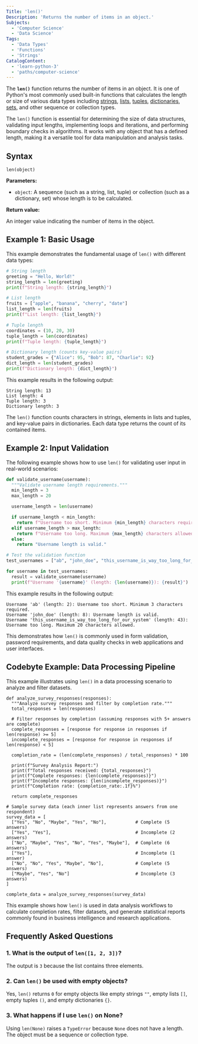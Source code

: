 ```yaml
---
Title: 'len()'
Description: 'Returns the number of items in an object.'
Subjects:
  - 'Computer Science'
  - 'Data Science'
Tags:
  - 'Data Types'
  - 'Functions'
  - 'Strings'
CatalogContent:
  - 'learn-python-3'
  - 'paths/computer-science'
---
```


The **`len()`** function returns the number of items in an object. It is one of Python's most commonly used built-in functions that calculates the length or size of various data types including [strings](https://www.codecademy.com/resources/docs/python/strings), [lists](https://www.codecademy.com/resources/docs/python/lists), [tuples](https://www.codecademy.com/resources/docs/python/tuples), [dictionaries](https://www.codecademy.com/resources/docs/python/dictionaries), [sets](https://www.codecademy.com/resources/docs/python/sets), and other sequence or collection types.

The `len()` function is essential for determining the size of data structures, validating input lengths, implementing loops and iterations, and performing boundary checks in algorithms. It works with any object that has a defined length, making it a versatile tool for data manipulation and analysis tasks.

## Syntax

```pseudo
len(object)
```

**Parameters:**

- `object`: A sequence (such as a string, list, tuple) or collection (such as a dictionary, set) whose length is to be calculated.

**Return value:**

An integer value indicating the number of items in the object.

## Example 1: Basic Usage

This example demonstrates the fundamental usage of `len()` with different data types:

```py
# String length
greeting = "Hello, World!"
string_length = len(greeting)
print(f"String length: {string_length}")

# List length
fruits = ["apple", "banana", "cherry", "date"]
list_length = len(fruits)
print(f"List length: {list_length}")

# Tuple length
coordinates = (10, 20, 30)
tuple_length = len(coordinates)
print(f"Tuple length: {tuple_length}")

# Dictionary length (counts key-value pairs)
student_grades = {"Alice": 95, "Bob": 87, "Charlie": 92}
dict_length = len(student_grades)
print(f"Dictionary length: {dict_length}")
```

This example results in the following output:

```shell
String length: 13
List length: 4
Tuple length: 3
Dictionary length: 3
```

The `len()` function counts characters in strings, elements in lists and tuples, and key-value pairs in dictionaries. Each data type returns the count of its contained items.

## Example 2: Input Validation

The following example shows how to use `len()` for validating user input in real-world scenarios:

```py
def validate_username(username):
  """Validate username length requirements."""
  min_length = 3
  max_length = 20

  username_length = len(username)

  if username_length < min_length:
    return f"Username too short. Minimum {min_length} characters required."
  elif username_length > max_length:
    return f"Username too long. Maximum {max_length} characters allowed."
  else:
    return "Username length is valid."

# Test the validation function
test_usernames = ["ab", "john_doe", "this_username_is_way_too_long_for_our_system"]

for username in test_usernames:
  result = validate_username(username)
  print(f"Username '{username}' (length: {len(username)}): {result}")
```

This example results in the following output:

```shell
Username 'ab' (length: 2): Username too short. Minimum 3 characters required.
Username 'john_doe' (length: 8): Username length is valid.
Username 'this_username_is_way_too_long_for_our_system' (length: 43): Username too long. Maximum 20 characters allowed.
```

This demonstrates how `len()` is commonly used in form validation, password requirements, and data quality checks in web applications and user interfaces.

## Codebyte Example: Data Processing Pipeline

This example illustrates using `len()` in a data processing scenario to analyze and filter datasets.

```codebyte/python
def analyze_survey_responses(responses):
  """Analyze survey responses and filter by completion rate."""
  total_responses = len(responses)

  # Filter responses by completion (assuming responses with 5+ answers are complete)
  complete_responses = [response for response in responses if len(response) >= 5]
  incomplete_responses = [response for response in responses if len(response) < 5]

  completion_rate = (len(complete_responses) / total_responses) * 100

  print(f"Survey Analysis Report:")
  print(f"Total responses received: {total_responses}")
  print(f"Complete responses: {len(complete_responses)}")
  print(f"Incomplete responses: {len(incomplete_responses)}")
  print(f"Completion rate: {completion_rate:.1f}%")

  return complete_responses

# Sample survey data (each inner list represents answers from one respondent)
survey_data = [
  ["Yes", "No", "Maybe", "Yes", "No"],           # Complete (5 answers)
  ["Yes", "Yes"],                                # Incomplete (2 answers)
  ["No", "Maybe", "Yes", "No", "Yes", "Maybe"],  # Complete (6 answers)
  ["Yes"],                                       # Incomplete (1 answer)
  ["No", "No", "Yes", "Maybe", "No"],            # Complete (5 answers)
  ["Maybe", "Yes", "No"]                         # Incomplete (3 answers)
]

complete_data = analyze_survey_responses(survey_data)
```

This example shows how `len()` is used in data analysis workflows to calculate completion rates, filter datasets, and generate statistical reports commonly found in business intelligence and research applications.

## Frequently Asked Questions

### 1. What is the output of `len([1, 2, 3])`?

The output is `3` because the list contains three elements.

### 2. Can `len()` be used with empty objects?

Yes, `len()` returns `0` for empty objects like empty strings `""`, empty lists `[]`, empty tuples `()`, and empty dictionaries `{}`.

### 3. What happens if I use `len()` on None?

Using `len(None)` raises a `TypeError` because `None` does not have a length. The object must be a sequence or collection type.
